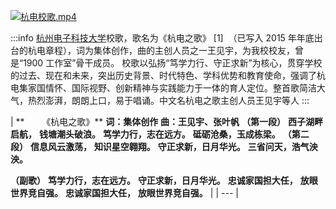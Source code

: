 [![杭电校歌.mp4](https://gw.alipayobjects.com/mdn/prod_resou/afts/img/A*NNs6TKOR3isAAAAAAAAAAABkARQnAQ)](https://www.yuque.com/hduer/guide/hdu-song?_lake_card=%7B%22status%22%3A%22done%22%2C%22name%22%3A%22%E6%9D%AD%E7%94%B5%E6%A0%A1%E6%AD%8C.mp4%22%2C%22size%22%3A%2224265656%22%2C%22taskId%22%3A%22u4c25082a-2238-492f-b6f9-ec34f3b60ce%22%2C%22taskType%22%3A%22upload%22%2C%22url%22%3Anull%2C%22cover%22%3Anull%2C%22videoId%22%3A%22inputs%2Fprod%2Fyuque%2F2021%2F2596791%2Fmp4%2F1625130160751-effcee91-4b8f-4240-bb63-d29006f4cc60.mp4%22%2C%22download%22%3Afalse%2C%22__spacing%22%3A%22both%22%2C%22id%22%3A%22ha0x9%22%2C%22margin%22%3A%7B%22top%22%3Atrue%2C%22bottom%22%3Atrue%7D%2C%22card%22%3A%22video%22%7D#ha0x9)

:::info
[杭州电子科技大学](https://baike.baidu.com/item/%E6%9D%AD%E5%B7%9E%E7%94%B5%E5%AD%90%E7%A7%91%E6%8A%80%E5%A4%A7%E5%AD%A6/300087)校歌，歌名为《杭电之歌》 [1]  （已写入 2015 年年底出台的杭电章程），词为集体创作，曲的主创人员之一王见宇，为我校校友，曾是“1900 工作室”骨干成员。 校歌以弘扬“笃学力行、守正求新”为核心，贯穿学校的过去、现在和未来，突出历史背景、时代特色、学科优势和教育使命，强调了杭电集家国情怀、国际视野、创新精神与实践能力于一体的育人定位。整首歌简洁大气，热烈澎湃，朗朗上口，易于唱诵。中文名杭电之歌主创人员王见宇等人
:::
​

| **       《杭电之歌》**
**词：集体创作**
**曲：王见宇、张叶帆**
**（第一段）**
**西子湖畔启航，**
**钱塘潮头破浪。**
**笃学力行，志在远方。**
**砥砺沧桑，玉成栋梁。**
**（第二段）**
**信息风云激荡，**
**知识星空翱翔。**
**守正求新，日月华光。**
**三省问天，浩气泱泱。**

**（副歌）**
**笃学力行，志在远方。**
**守正求新，日月华光。**
**忠诚家国担大任，**
**放眼世界竞自强。**
**忠诚家国担大任，**
**放眼世界竞自强。** |
| --- |

**​**
